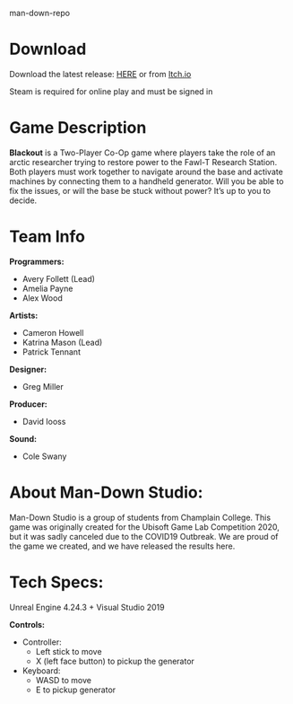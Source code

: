 man-down-repo

# Download
Download the latest release: [HERE](https://github.com/averyfollett/Blackout/releases) or from [Itch.io](https://ameliarose.itch.io/blackout?secret=Z0GP6lzKXQV3b55p5sMb4qaTA)

Steam is required for online play and must be signed in


# Game Description

**Blackout** is a Two-Player Co-Op game where players take the role of an arctic researcher trying to restore power to the Fawl-T Research Station. Both players must work together to navigate around the base and activate machines by connecting them to a handheld generator. Will you be able to fix the issues, or will the base be stuck without power? It’s up to you to decide.


# Team Info

**Programmers:**
  * Avery Follett (Lead)
  * Amelia Payne
  * Alex Wood

**Artists:**
  * Cameron Howell
  * Katrina Mason (Lead)
  * Patrick Tennant

**Designer:**
  * Greg Miller

**Producer:**
  * David Iooss

**Sound:**
  * Cole Swany


# About Man-Down Studio:

Man-Down Studio is a group of students from Champlain College. This game was originally created for the Ubisoft Game Lab Competition 2020, but it was sadly canceled due to the COVID19 Outbreak.  We are proud of the game we created, and we have released the results here.


# Tech Specs:

Unreal Engine 4.24.3 + Visual Studio 2019

**Controls:**
  * Controller:
    * Left stick to move
    * X (left face button) to pickup the generator
  * Keyboard:
    * WASD to move
    * E to pickup generator
